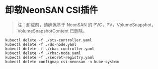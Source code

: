 # 卸载NeonSAN CSI插件

> 注：卸载前，请确保基于 NeonSAN 的 PVC，PV，VolumeSnapshot，VolumeSnapshotContent 已删除。

```
kubectl delete -f ./sts-controller.yaml
kubectl delete -f ./ds-node.yaml
kubectl delete -f ./rbac-controller.yaml
kubectl delete -f ./rbac-node.yaml
kubectl delete -f ./secret-registry.yaml
kubectl delete configmap csi-neonsan -n kube-system
```


